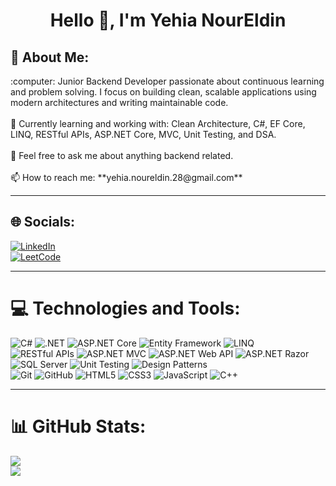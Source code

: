 <h1 align="center">Hello 👋, I'm Yehia NourEldin</h1>
<h2>💫 About Me:</h2>
:computer: Junior Backend Developer passionate about continuous learning and problem solving.  
I focus on building clean, scalable applications using modern architectures and writing maintainable code.  
<br><br>
🌱 Currently learning and working with: Clean Architecture, C#, EF Core, LINQ, RESTful APIs, ASP.NET Core, MVC, Unit Testing, and DSA.  
<br><br>
💬 Feel free to ask me about anything backend related.  
<br><br>
📫 How to reach me: **yehia.noureldin.28@gmail.com**

---

## 🌐 Socials:
[![LinkedIn](https://img.shields.io/badge/linkedin-%230077B5.svg?style=for-the-badge&logo=linkedin&logoColor=white)](www.linkedin.com/in/yehia-nour)  
[![LeetCode](https://img.shields.io/badge/LeetCode-000000?style=for-the-badge&logo=LeetCode&logoColor=#d16c06)](https://leetcode.com/u/Yehia__NourEldin/)  

---

# 💻 Technologies and Tools:
![C#](https://img.shields.io/badge/c%23-%23239120.svg?style=for-the-badge&logo=c-sharp&logoColor=white) 
![.NET](https://img.shields.io/badge/.NET-512BD4?style=for-the-badge&logo=dotnet&logoColor=white) 
![ASP.NET Core](https://img.shields.io/badge/ASP.NET%20Core-5C2D91?style=for-the-badge&logo=dotnet&logoColor=white) 
![Entity Framework](https://img.shields.io/badge/Entity%20Framework-512BD4?style=for-the-badge&logo=dotnet&logoColor=white) 
![LINQ](https://img.shields.io/badge/LINQ-512BD4?style=for-the-badge&logo=dotnet&logoColor=white)  
![RESTful APIs](https://img.shields.io/badge/RESTful%20APIs-02569B?style=for-the-badge&logo=swagger&logoColor=white) 
![ASP.NET MVC](https://img.shields.io/badge/ASP.NET%20MVC-5C2D91?style=for-the-badge&logo=dotnet&logoColor=white) 
![ASP.NET Web API](https://img.shields.io/badge/ASP.NET%20Web%20API-5C2D91?style=for-the-badge&logo=dotnet&logoColor=white) 
![ASP.NET Razor](https://img.shields.io/badge/ASP.NET%20Razor-5C2D91?style=for-the-badge&logo=dotnet&logoColor=white)  
![SQL Server](https://img.shields.io/badge/SQL%20Server-CC2927?style=for-the-badge&logo=microsoft-sql-server&logoColor=white) 
![Unit Testing](https://img.shields.io/badge/Unit%20Testing-6DB33F?style=for-the-badge&logo=checkmarx&logoColor=white) 
![Design Patterns](https://img.shields.io/badge/Design%20Patterns-FF6F00?style=for-the-badge&logoColor=white)  
![Git](https://img.shields.io/badge/git-%23F05033.svg?style=for-the-badge&logo=git&logoColor=white) 
![GitHub](https://img.shields.io/badge/github-%23121011.svg?style=for-the-badge&logo=github&logoColor=white) 
![HTML5](https://img.shields.io/badge/html5-%23E34F26.svg?style=for-the-badge&logo=html5&logoColor=white) 
![CSS3](https://img.shields.io/badge/css3-%231572B6.svg?style=for-the-badge&logo=css3&logoColor=white) 
![JavaScript](https://img.shields.io/badge/javascript-%23323330.svg?style=for-the-badge&logo=javascript&logoColor=%23F7DF1E) 
![C++](https://img.shields.io/badge/c++-%2300599C.svg?style=for-the-badge&logo=c%2B%2B&logoColor=white)  

---

# 📊 GitHub Stats:
![](https://github-readme-streak-stats.herokuapp.com/?user=Yehia-Nour&theme=vision-friendly-dark&hide_border=false)  
![](https://github-readme-stats.vercel.app/api/top-langs/?username=Yehia-Nour&theme=vision-friendly-dark&hide_border=false&include_all_commits=false&count_private=false&layout=compact)
